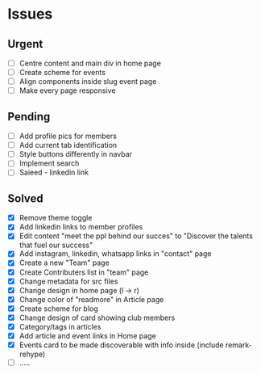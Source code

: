 # Issues

## Urgent
- [ ] Centre content and main div in home page
- [ ] Create scheme for events
- [ ] Align components inside slug event page
- [ ] Make every page responsive

## Pending
- [ ] Add profile pics for members
- [ ] Add current tab identification
- [ ] Style buttons differently in navbar
- [ ] Implement search
- [ ] Saieed - linkedin link 

## Solved
- [X] Remove theme toggle
- [X] Add linkedin links to member profiles
- [X] Edit content "meet the ppl behind our succes" to "Discover the talents that fuel our success"
- [X] Add instagram, linkedin, whatsapp links in "contact" page
- [X] Create a new "Team" page
- [X] Create Contributers list in "team" page
- [X] Change metadata for src files
- [X] Change design in home page (l -> r)
- [X] Change color of "readmore" in Article page
- [X] Create scheme for blog
- [X] Change design of card showing club members
- [X] Category/tags in articles
- [X] Add article and event links in Home page
- [X] Events card to be made discoverable with info inside (include remark-rehype)
- [ ] .....
